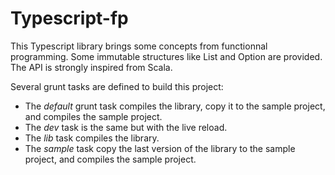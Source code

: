 # Typescript-fp

This Typescript library brings some concepts from functionnal programming.
Some immutable structures like List and Option are provided.
The API is strongly inspired from Scala.

Several grunt tasks are defined to build this project:

* The _default_ grunt task compiles the library, copy it to the sample project, and compiles the sample project.
* The _dev_ task is the same but with the live reload.
* The _lib_ task compiles the library.
* The _sample_ task copy the last version of the library to the sample project, and compiles the sample project.
